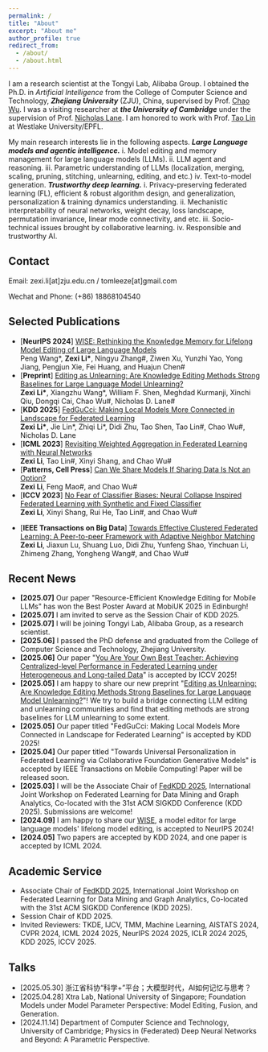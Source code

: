 ```yaml
---
permalink: /
title: "About"
excerpt: "About me"
author_profile: true
redirect_from: 
  - /about/
  - /about.html
---
```


I am a research scientist at the Tongyi Lab, Alibaba Group. I obtained the Ph.D. in *Artificial Intelligence* from the College of Computer Science and Technology, __*Zhejiang University*__ (ZJU), China, supervised by Prof. [Chao Wu](https://wuchaozju.github.io/). I was a visiting researcher at _**the University of Cambridge**_ under the supervision of Prof. [Nicholas Lane](https://niclane.org/). I am honored to work with Prof. [Tao Lin](https://lins-lab.github.io/) at Westlake University/EPFL. 

<!--I am the Associate Chair of [FedKDD 2025](https://fedkdd.github.io/fedkdd2025/) (Federated Learning Workshop of KDD 2025). During my Ph.D., I also earned a minor degree in Technology-based (BEST) MBA from the School of Management, ZJU. Before Ph.D., I received my bachelor's degree in *Engineering* from ZJU; meanwhile, I obtained an *honorary undergraduate degree* from Chu Kochen Honors College of ZJU and a minor degree in Public Affairs (social governance).-->

<!--My main research interests lie in *__i) optimization, generalization, and personalization of deep learning models__*, especially under *distributed/federated/collaborative* setups, which are generally empowered by deep learning phenomena and mechanistic interpretability;  *__ii) trustworthy model manipulation for foundation models__*: understanding and improving foundation models (e.g., large language model, vision transformer, and diffusion transformer) from the *__model parameter perspective__*, i.e., model *fusion, editing, pruning, stitching, growth, unlearning, and generation*.-->

My main research interests lie in the following aspects. __*Large Language models and agentic intelligence.*__ i. Model editing and
memory management for large language models (LLMs). ii. LLM agent and reasoning. iii. Parametric understanding of LLMs (localization, merging, scaling, pruning, stitching, unlearning,
editing, and etc.) iv. Text-to-model generation. 
__*Trustworthy deep learning.*__ i. Privacy-preserving federated learning (FL), efficient & robust
algorithm design, and generalization, personalization & training dynamics understanding. ii.
Mechanistic interpretability of neural networks, weight decay, loss landscape, permutation
invariance, linear mode connectivity, and etc. iii. Socio-technical issues brought by collaborative
learning. iv. Responsible and trustworthy AI.


## Contact
Email: zexi.li\[at\]zju.edu.cn / tomleeze\[at\]gmail.com 

Wechat and Phone: (+86) 18868104540

<!--
## Research Interests
* **Collaborative Deep Learning**
  * *__Collaborative foundation models__*: LLM agents collaborated with humans, the Web, and each other; collaborative finetuning foundation models (LLMs, diffusion models, etc.).
  * *__Federated deep Learning__*: algorithm design in terms of *generalization*, *personalization*, *robustness*, and *efficiency* & *training dynamics* understanding.
  * *__Edge-cloud collaborative__* & *domain-transferred* machine learning: *real-world applications under constrained resources* (efficiency, data availability, etc.).
  * *__Trustworthy__* perspectives of machine learning: *privacy, robustness, fairness, reliability, and interpretability*.
  * *__Socio-technical issues__* brought by *big data* and *machine learning*.

* **Mechanistic Understanding of Deep Learning**
  * *__Behind mechanisms of collaborative deep learning__*: *model fusion*, *permutation invariance*, and *linear mode connectivity*.
  * *__Generalization__*: initialization, weight decay regularization, federated training, etc.
  * *__Deep learning phenomena__*: neural collapse, grokking, neural scaling law, etc.
  * Understanding and improving *__LLMs__*.-->

<!--[**Preprint**] [Text-to-Model: Text-Conditioned Neural Network Diffusion for Train-Once-for-All Personalization](https://arxiv.org/pdf/2405.14132)  
  **Zexi Li\***, Lingzhi Gao\*, and Chao Wu\# --> 

## Selected Publications
- [**NeurIPS 2024**] [WISE: Rethinking the Knowledge Memory for Lifelong Model Editing of Large Language Models](https://arxiv.org/pdf/2405.14768)  
  Peng Wang\*, **Zexi Li\***, Ningyu Zhang\#, Ziwen Xu, Yunzhi Yao, Yong Jiang, Pengjun Xie, Fei Huang, and Huajun Chen\#
- [**Preprint**] [Editing as Unlearning: Are Knowledge Editing Methods Strong Baselines for Large Language Model Unlearning?](https://arxiv.org/abs/2505.19855)  
   **Zexi Li\***, Xiangzhu Wang\*, William F. Shen, Meghdad Kurmanji, Xinchi Qiu, Dongqi Cai, Chao Wu\#, Nicholas D. Lane\#  
- [**KDD 2025**] [FedGuCci: Making Local Models More Connected in Landscape for Federated Learning](https://arxiv.org/pdf/2402.18949.pdf)  
  **Zexi Li\***, Jie Lin\*, Zhiqi Li\*, Didi Zhu, Tao Shen, Tao Lin\#, Chao Wu\#, Nicholas D. Lane  
- [**ICML 2023**] [Revisiting Weighted Aggregation in Federated Learning with Neural Networks](https://proceedings.mlr.press/v202/li23s.html)  
  **Zexi Li**, Tao Lin\#, Xinyi Shang, and Chao Wu\#  
- [**Patterns, Cell Press**] [Can We Share Models If Sharing Data Is Not an Option?](https://www.cell.com/patterns/fulltext/S2666-3899(22)00228-8#%20)  
  **Zexi Li**, Feng Mao\#, and Chao Wu\#
- [**ICCV 2023**] [No Fear of Classifier Biases: Neural Collapse Inspired Federated Learning with Synthetic and Fixed Classifier](https://openaccess.thecvf.com/content/ICCV2023/papers/Li_No_Fear_of_Classifier_Biases_Neural_Collapse_Inspired_Federated_Learning_ICCV_2023_paper.pdf)  
  **Zexi Li**, Xinyi Shang, Rui He, Tao Lin\#, and Chao Wu\#  
<!--- [**ACM SIGIR 2023**] [Edge-cloud Collaborative Learning with Federated and Centralized Features](https://dl.acm.org/doi/abs/10.1145/3539618.3591976)  
  **Zexi Li\***, Qunwei Li\*, Yi Zhou, Wenliang Zhong\#, Guannan Zhang, and Chao Wu\#-->  
- [**IEEE Transactions on Big Data**] [Towards Effective Clustered Federated Learning: A Peer-to-peer Framework with Adaptive Neighbor Matching](https://arxiv.org/pdf/2203.12285.pdf)  
  **Zexi Li**, Jiaxun Lu, Shuang Luo, Didi Zhu, Yunfeng Shao, Yinchuan Li, Zhimeng Zhang, Yongheng Wang\#, and Chao Wu\#  

## Recent News
* **\[2025.07\]** Our paper "Resource-Efficient Knowledge Editing for Mobile LLMs" has won the Best Poster Award at MobiUK 2025 in Edinburgh!
* **\[2025.07\]** I am invited to serve as the Session Chair of KDD 2025.
* **\[2025.07\]** I will be joining Tongyi Lab, Alibaba Group, as a research scientist.
* **\[2025.06\]** I passed the PhD defense and graduated from the College of Computer Science and Technology, Zhejiang University.
* **\[2025.06\]** Our paper "[You Are Your Own Best Teacher: Achieving Centralized-level Performance in Federated Learning under Heterogeneous and Long-tailed Data](https://arxiv.org/abs/2503.06916)" is accepted by ICCV 2025!
* **\[2025.05\]** I am happy to share our new preprint "[Editing as Unlearning: Are Knowledge Editing Methods Strong Baselines for Large Language Model Unlearning?](https://arxiv.org/abs/2505.19855)"! We try to build a bridge connecting LLM editing and unlearning communities and find that editing methods are strong baselines for LLM unlearning to some extent.
* **\[2025.05\]** Our paper titled "FedGuCci: Making Local Models More Connected in Landscape for Federated Learning" is accepted by KDD 2025!
* **\[2025.04\]** Our paper titled "Towards Universal Personalization in Federated Learning via Collaborative Foundation Generative Models" is accepted by IEEE Transactions on Mobile Computing! Paper will be released soon.
* **\[2025.03\]** I will be the Associate Chair of [FedKDD 2025](https://fedkdd.github.io/fedkdd2025/), International Joint Workshop on Federated Learning for Data Mining and Graph Analytics, Co-located with the 31st ACM SIGKDD Conference (KDD 2025). Submissions are welcome!
* **\[2024.09\]** I am happy to share our [WISE](https://arxiv.org/pdf/2405.14768), a model editor for large language models' lifelong model editing, is accepted to NeurIPS 2024! 
* **\[2024.05\]** Two papers are accepted by KDD 2024, and one paper is accepted by ICML 2024. 

<!--* **\[2023.11\]** I am presented with *Guoqiang Scholarship of Zhejiang University* (Top 0.5%) and *First Prize of Chunxiao Scholarship of BEST-MBA* (Top 3%) by Zhejiang University.
* **\[2023.07\]** Two papers are accepted by _International Conference on Computer Vision (**ICCV 2023**)_! One is about federated learning and the other is about domain adaptation. Many thanks to my coauthors!
* **\[2023.06\]** We will have an oral presentation of our paper [FedCNI](https://arxiv.org/abs/2304.02892) at **ICME 2023** on July 11th.
* **\[2023.04\]** Our paper ["Revisiting Weighted Aggregation in Federated Learning with Neural Networks"](https://arxiv.org/abs/2302.10911) is accepted by _The Fortieth International Conference on Machine Learning (**ICML 2023**)_! Many thanks to my coauthors!
* **\[2023.04\]** Our paper "Edge-cloud Collaborative Learning with Federated and Centralized Features" is accepted by _The 46th International ACM SIGIR Conference on Research and Development in Information Retrieval (**SIGIR 2023**)_! Thanks a lot to Ant Group's coauthors!
* **\[2023.03\]** Our paper "Learning Cautiously in Federated Learning with Noisy and Heterogeneous Clients" is accepted by _IEEE International Conference on Multimedia and Expo 2023 (**ICME 2023**)_! Congratulations to me and Chenrui!
* **\[2023.03\]** I have joined the **BEST-MBA** (**B**usiness, **E**ngineering, **S**cience, and **T**echnology based **MBA** for on-campus postgradutes) program of _School of Management, Zhejiang University_.--> 

<!--
* **\[2022.11\]** Our paper ["Towards Effective Clustered Federated Learning: A Peer-to-peer Framework with Adaptive Neighbor Matching"](https://www.computer.org/csdl/journal/bd/5555/01/09954190/1Inoq0EldXG)\[[arxiv](https://arxiv.org/pdf/2203.12285.pdf)\] is online now.
* **\[2022.11\]** Our paper ["Can we share models if sharing data is not an option?"](https://www.cell.com/patterns/fulltext/S2666-3899(22)00228-8#%20) is online now.
* **\[2022.11\]** Our paper "Towards Effective Clustered Federated Learning: A Peer-to-peer Framework with Adaptive Neighbor Matching" has been accepted by _IEEE Transactions on Big Data_! This paper had been through a dark time in the last year, and the acceptance means a lot to me. Congratulations to myself!
* **\[2022.10\]** I have passed *the Mid-term Assessment of Doctoral Program*.
* **\[2022.10\]** I am presented with *Outstanding Postgraduate Student Award* on 2021-2022 by Zhejiang University.
* **\[2022.09\]** Our new perspective paper "Can we share models if sharing data is not an option?" is accepted by _Patterns, Cell Press_. _Patterns_ is a child-journal about _data science_ of Cell Press, and it will have a first strong impact factor in 2023.-->

## Academic Service
* Associate Chair of [FedKDD 2025](https://fedkdd.github.io/fedkdd2025/), International Joint Workshop on Federated Learning for Data Mining and Graph Analytics, Co-located with the 31st ACM SIGKDD Conference (KDD 2025).
* Session Chair of KDD 2025.
* Invited Reviewers: TKDE, IJCV, TMM, Machine Learning, AISTATS 2024, CVPR 2024, ICML 2024 2025, NeurIPS 2024 2025, ICLR 2024 2025, KDD 2025, ICCV 2025.

## Talks
* \[2025.05.30\] 浙江省科协“科学+”平台；大模型时代，AI如何记忆与思考？
* \[2025.04.28\] Xtra Lab, National University of Singapore; Foundation Models under Model Parameter Perspective: Model Editing, Fusion, and Generation.
* \[2024.11.14\] Department of Computer Science and Technology, University of Cambridge; Physics in (Federated) Deep Neural Networks and Beyond: A Parametric Perspective.

